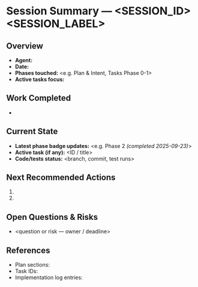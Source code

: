 # Session Summary — <SESSION_ID> <SESSION_LABEL>

## Overview
- **Agent:** <name or identifier>
- **Date:** <YYYY-MM-DD>
- **Phases touched:** <e.g. Plan & Intent, Tasks Phase 0-1>
- **Active tasks focus:** <short bullet list>

## Work Completed
- <bullet per completed phase or task>

## Current State
- **Latest phase badge updates:** <e.g. Phase 2 *(completed 2025-09-23)*>
- **Active task (if any):** <ID / title>
- **Code/tests status:** <branch, commit, test runs>

## Next Recommended Actions
1. <next step>
2. <next step>

## Open Questions & Risks
- <question or risk — owner / deadline>

## References
- Plan sections: <links or headings>
- Task IDs: <list>
- Implementation log entries: <links>
